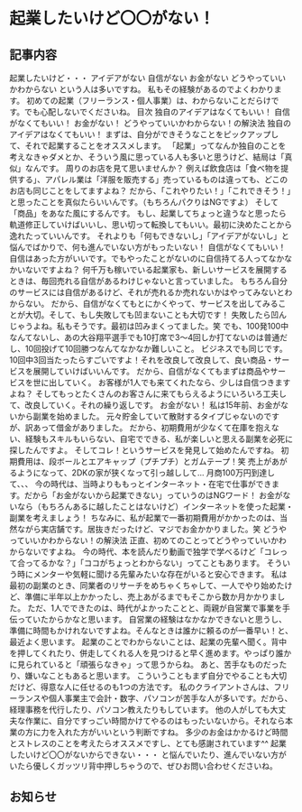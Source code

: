 # 起業したいけど〇〇がない！

## 記事内容
起業したいけど・・・
アイデアがない
自信がない
お金がない
どうやっていいかわからない
という人は多いですね。
私もその経験があるのでよくわかります。
初めての起業（フリーランス・個人事業）は、わからないことだらけです。でも心配しないでくださいね。
目次
独自のアイデアはなくてもいい！
自信がなくてもいい！
お金がない！
どうやっていいかわからない！の解決法
独自のアイデアはなくてもいい！
まずは、自分ができそうなことをピックアップして、それで起業することをオススメします。
「起業」ってなんか独自のことを考えなきゃダメとか、そういう風に思っている人も多いと思うけど、結局は「真似」なんです。
周りのお店を見て思いませんか？
例えば飲食店は「食べ物を提供する」、アパレル業は「洋服を販売する」売っているものは違っても、どこのお店も同じことをしてますよね？
だから、「これやりたい！」「これできそう！」と思ったことを真似たらいいんです。（もちろんパクりはNGですよ）
そして「商品」をあなた風にするんです。
もし、起業してちょっと違うなと思ったら軌道修正していけばいいし、思い切って転換してもいい。最初に決めたことから逸れたっていいんです。
それよりも「何もできないし」「アイデアがないし」と悩んでばかりで、何も進んでいない方がもったいない！
自信がなくてもいい！
自信はあった方がいいです。でもやったことがないのに自信持てる人ってなかなかいないですよね？
何千万も稼いでいる起業家も、新しいサービスを展開するときは、毎回売れる自信があるわけじゃないと言っていました。
もちろん自分のサービスには自信があるけど、それが売れるか売れないかはやってみないとわからない。
だから、自信がなくてもとにかくやって、サービスを出してみることが大切。そして、もし失敗しても凹まないことも大切です！
失敗したら凹んじゃうよね。私もそうです。最初は凹みまくってました。笑
でも、100発100中なんてないし、あの大谷翔平選手でも10打席で3～4回しか打てないのは普通だし、10回投げて10回勝つなんてなかなか難しいこと。
ビジネスでも同じです。10回中3回当たったらすごいですよ！それを改良して改良して、良い商品・サービスを展開していけばいいんです。
だから、自信がなくてもまずは商品やサービスを世に出していく。
お客様が1人でも来てくれたなら、少しは自信つきますよね？
そしてもっとたくさんのお客さんに来てもらえるようにいろいろ工夫して、改良していく。それの繰り返しです。
お金がない！
私は15年前、お金がないから副業を始めました。
元々貯金していて散財するタイプじゃないのですが、訳あって借金がありました。
だから、初期費用が少なくて在庫を抱えない、経験もスキルもいらない、自宅でできる、私が楽しいと思える副業を必死に探したんですよ。
そしてコレ！というサービスを発見して始めたんですね。
初期費用は、段ボールとエアキャップ（プチプチ）とガムテープ！笑
売上があがるようになって、2DKの家が狭くなって引っ越しして…
月商100万円到達して、、、
今の時代は、当時よりももっとインターネット・在宅で仕事ができます。だから「お金がないから起業できない」っていうのはNGワード！
お金がないなら（もちろんあるに越したことはないけど）インターネットを使った起業・副業を考えましょう！
ちなみに、私が起業で一番初期費用がかかったのは、当然ながら実店舗です。居抜きだったけど、マジでお金かかりました。笑
どうやっていいかわからない！の解決法
正直、初めてのことってどうやっていいかわからないですよね。
今の時代、本を読んだり動画で独学で学べるけど「コレって合ってるかな？」「ココがちょっとわからない」ってこともあります。
そういう時にメンターや気軽に聞ける先輩みたいな存在がいると安心できます。
私は最初の副業のとき、同業者のリサーチをめちゃくちゃして、一人でやり始めたけど、準備に半年以上かかったし、売上あがるまでもそこから数か月かかりました。
ただ、1人でできたのは、時代がよかったことと、両親が自営業で事業を手伝っていたからかなと思います。
自営業の経験はなかなかできないと思うし、準備に時間もかけれないですよね。そんなときは誰かに頼るのが一番早い！と、最近よく思います。
起業のことでわからないことは、起業の先輩へ聞く。背中を押してくれたり、併走してくれる人を見つけると早く進めます。やっぱり誰かに見られていると「頑張らなきゃ」って思うからね。
あと、苦手なものだったり、嫌いなこともあると思います。
こういうこともまず自分でやることも大切だけど、得意な人に任せるのも1つの方法です。
私のクライアントさんは、フリーランスや個人事業主で会計・数字、パソコンが苦手な人が多いです。だから、経理事務を代行したり、パソコン教えたりもしています。
他の人がしても大丈夫な作業に、自分ですっごい時間かけてやるのはもったいないから。それなら本業の方に力を入れた方がいいという判断ですね。
多少のお金はかかるけど時間とストレスのことを考えたらオススメですし、とても感謝されています^^
起業したいけど〇〇がないからできない・・・
と悩んでいたり、進んでいない方がいたら優しくガッツリ背中押しちゃうので、ぜひお問い合わせくださいね。

## お知らせ
